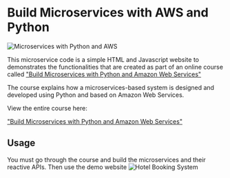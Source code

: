 # Build Microservices with AWS and Python 

![Microservices with Python and AWS ](https://img-b.udemycdn.com/course/750x422/5295272_c99f_4.jpg)



This microservice code is a simple HTML and Javascript website to demonstrates the functionalities that are created as part of an online course called ["Build Microservices with Python and Amazon Web Services"](https://www.udemy.com/course/draft/5295272/?referralCode=4727A2957A33ED2E4226)


The course explains how a microservices-based system is designed and developed using Python and based on Amazon Web Services.

View the entire course here:

["Build Microservices with Python and Amazon Web Services"](https://www.udemy.com/course/draft/5295272/?referralCode=4727A2957A33ED2E4226)

## Usage

You must go through the course and build the microservices and their reactive APIs. Then use the demo website ![Hotel Booking System ](https://github.com/aussiearef/HotelBooking)


